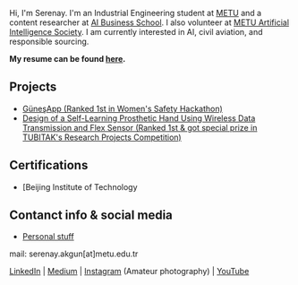 Hi, I'm Serenay. I'm an Industrial Engineering student at [METU](https://www.metu.edu.tr/) and a content researcher at [AI Business School](https://aibusinessschool.com/). I also volunteer at [METU Artificial Intelligence Society](https://odtuyzt.github.io/#). I am currently interested in AI, civil aviation, and responsible sourcing.

**My resume can be found [here](SerenayAkgun.pdf).**

## Projects
- [GüneşApp (Ranked 1st in Women's Safety Hackathon)](projects/gunesapp.md)
- [Design of a Self-Learning Prosthetic Hand Using Wireless Data Transmission and Flex Sensor (Ranked 1st & got special prize in TUBITAK's Research Projects Competition)](projects/prosthetichand.md)

## Certifications
- [Beijing Institute of Technology
## Contanct info & social media
- [Personal stuff](personal/stuff.md)

mail: serenay.akgun[at]metu.edu.tr

[LinkedIn](https://www.linkedin.com/in/serenayakgun01/) | [Medium](https://medium.com/@serenaytalks) | [Instagram](https://www.instagram.com/serenaytakesphotos/) (Amateur photography) | [YouTube](https://www.youtube.com/c/SerenayAkg%C3%BCn/featured)
